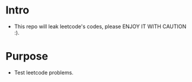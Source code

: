 # Intro
- This repo will leak leetcode's codes, please ENJOY IT WITH CAUTION :).

# Purpose
- Test leetcode problems.